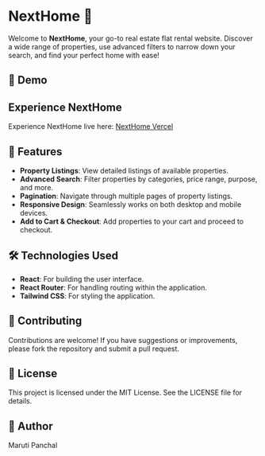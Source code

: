 # NextHome 🏡

Welcome to **NextHome**, your go-to real estate flat rental website. Discover a wide range of properties, use advanced filters to narrow down your search, and find your perfect home with ease!

## 🚀 Demo

## Experience NextHome

Experience NextHome live here: [NextHome Vercel](https://next-home-sand.vercel.app/)

## 📜 Features

- **Property Listings**: View detailed listings of available properties.
- **Advanced Search**: Filter properties by categories, price range, purpose, and more.
- **Pagination**: Navigate through multiple pages of property listings.
- **Responsive Design**: Seamlessly works on both desktop and mobile devices.
- **Add to Cart & Checkout**: Add properties to your cart and proceed to checkout.

## 🛠️ Technologies Used

- **React**: For building the user interface.
- **React Router**: For handling routing within the application.
- **Tailwind CSS**: For styling the application.

## 🤝 Contributing

Contributions are welcome! If you have suggestions or improvements, please fork the repository and submit a pull request.

## 📄 License

This project is licensed under the MIT License. See the LICENSE file for details.

## 👤 Author

Maruti Panchal
